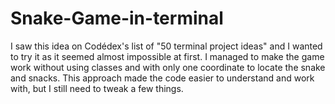 # Snake-Game-in-terminal
I saw this idea on Codédex's list of "50 terminal project ideas" and I wanted to try it as it seemed almost impossible at first. I managed to make the game work without using classes and with only one coordinate to locate the snake and snacks. This approach made the code easier to understand and work with, but I still need to tweak a few things.
